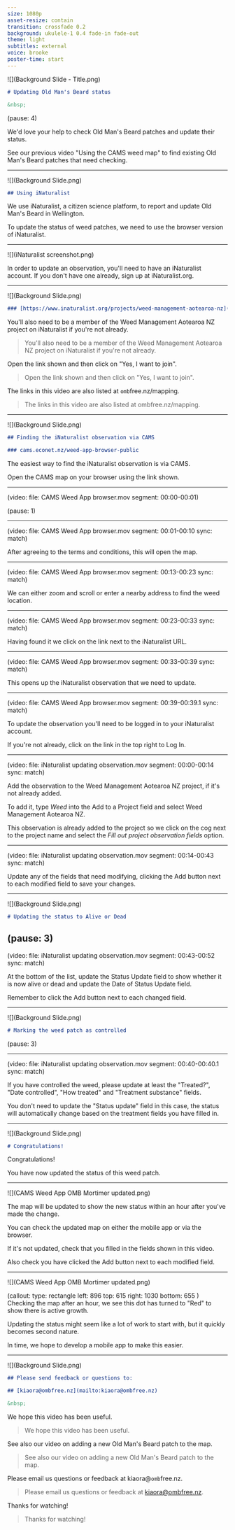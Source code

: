 ```yaml
---
size: 1080p
asset-resize: contain
transition: crossfade 0.2
background: ukulele-1 0.4 fade-in fade-out
theme: light
subtitles: external
voice: brooke
poster-time: start
---
```




![](Background Slide - Title.png)

```md
# Updating Old Man's Beard status

&nbsp;
```

(pause: 4)

We'd love your help to check Old Man's Beard patches and update their status.

See our previous video "Using the CAMS weed map" to find existing Old Man's Beard patches that need checking.

---

![](Background Slide.png)

```md
## Using iNaturalist
```

We use iNaturalist, a citizen science platform, to report and update Old Man's Beard in Wellington.

<!-- Observations are synchronised hourly from iNaturalist to the CAMS weed map.

iNaturalist provides a mobile app and can be used via a browser. -->

To update the status of weed patches, we need to use the browser version of iNaturalist. 

---
![](iNaturalist screenshot.png)

In order to update an observation, you'll need to have an iNaturalist account. If you don't have one already, sign up at iNaturalist.org.

---

![](Background Slide.png)

```md
### [https://www.inaturalist.org/projects/weed-management-aotearoa-nz](https://www.inaturalist.org/projects/weed-management-aotearoa-nz)
```

You'll also need to be a member of the Weed Management Aotearoa NZ project on iNaturalist if you're not already.

> You'll also need to be a member of the Weed Management Aotearoa NZ project on iNaturalist if you're not already.

Open the link shown and then click on "Yes, I want to join".

> Open the link shown and then click on "Yes, I want to join".

The links in this video are also listed at `omb`free.nz/mapping.

> The links in this video are also listed at ombfree.nz/mapping.

---

![](Background Slide.png)

```md
## Finding the iNaturalist observation via CAMS

### cams.econet.nz/weed-app-browser-public
```

The easiest way to find the iNaturalist observation is via CAMS.

Open the CAMS map on your browser using the link shown.

---
(video:
  file: CAMS Weed App browser.mov
  segment: 00:00-00:01)

(pause: 1)

---
(video:
  file: CAMS Weed App browser.mov
  segment: 00:01-00:10
  sync: match)

After agreeing to the terms and conditions, this will open the map.

---
(video:
  file: CAMS Weed App browser.mov
  segment: 00:13-00:23
  sync: match)

We can either zoom and scroll or enter a nearby address to find the weed location. 

---
(video:
  file: CAMS Weed App browser.mov
  segment: 00:23-00:33
  sync: match)

Having found it we click on the link next to the iNaturalist URL.

---
(video:
  file: CAMS Weed App browser.mov
  segment: 00:33-00:39
  sync: match)

This opens up the iNaturalist observation that we need to update.

---
(video:
  file: CAMS Weed App browser.mov
  segment: 00:39-00:39.1
  sync: match)

To update the observation you'll need to be logged in to your iNaturalist account. 

If you're not already, click on the link in the top right to Log In. 

---
(video:
  file: iNaturalist updating observation.mov
  segment: 00:00-00:14
  sync: match)

Add the observation to the Weed Management Aotearoa NZ project, if it's not already added. 

To add it, type *Weed* into the Add to a Project field and select Weed Management Aotearoa NZ.

This observation is already added to the project so we click on the cog next to the project name and select the *Fill out project observation fields* option.

---
(video:
  file: iNaturalist updating observation.mov
  segment: 00:14-00:43
  sync: match)

Update any of the fields that need modifying, clicking the Add button next to each modified field to save your changes.

---

![](Background Slide.png)

```md
# Updating the status to Alive or Dead
```

(pause: 3)
---
(video:
  file: iNaturalist updating observation.mov
  segment: 00:43-00:52
  sync: match)

At the bottom of the list, update the Status Update field to show whether it is now alive or dead and update the Date of Status Update field. 

Remember to click the Add button next to each changed field.

---

![](Background Slide.png)

```md
# Marking the weed patch as controlled
```

(pause: 3)

---
(video:
  file: iNaturalist updating observation.mov
  segment: 00:40-00:40.1
  sync: match)

If you have controlled the weed, please update at least the "Treated?", "Date controlled", "How treated" and "Treatment substance" fields. 

You don't need to update the "Status update" field in this case, the status will automatically change based on the treatment fields you have filled in.

---

![](Background Slide.png)

```md
# Congratulations!
```

Congratulations!

You have now updated the status of this weed patch.

---

![](CAMS Weed App OMB Mortimer updated.png)

The map will be updated to show the new status within an hour after you've made the change.

You can check the updated map on either the mobile app or via the browser.

If it's not updated, check that you filled in the fields shown in this video. 

Also check you have clicked the Add button next to each modified field.

---
![](CAMS Weed App OMB Mortimer updated.png)

(callout:
  type: rectangle
  left: 896
  top: 615
  right: 1030
  bottom: 655
)
Checking the map after an hour, we see this dot has turned to "Red" to show there is active growth.

Updating the status might seem like a lot of work to start with, but it quickly becomes second nature.

In time, we hope to develop a mobile app to make this easier.

---

![](Background Slide.png)

```md
## Please send feedback or questions to:

## [kiaora@ombfree.nz](mailto:kiaora@ombfree.nz)

&nbsp;
```

We hope this video has been useful.

> We hope this video has been useful.

See also our video on adding a new Old Man's Beard patch to the map.

> See also our video on adding a new Old Man's Beard patch to the map.

Please email us questions or feedback at kiaora@`omb`free.nz.

> Please email us questions or feedback at kiaora@ombfree.nz.

Thanks for watching!

> Thanks for watching!
